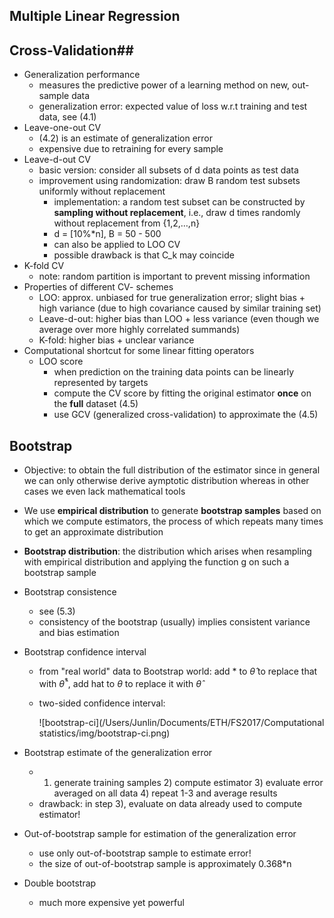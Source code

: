 ## Multiple Linear Regression



## Cross-Validation##

* Generalization performance
  * measures the predictive power of a learning method on new, out-sample data
  * generalization error: expected value of loss w.r.t training and test data, see (4.1)
* Leave-one-out CV
  * (4.2) is an estimate of generalization error
  * expensive due to retraining for every sample
* Leave-d-out CV
  * basic version: consider all subsets of d data points as test data
  * improvement using randomization: draw B random test subsets uniformly without replacement
    * implementation: a random test subset can be constructed by **sampling without replacement**, i.e., draw d times randomly without replacement from {1,2,…,n}
    * d = [10%*n], B = 50 - 500
    * can also be applied to LOO CV
    * possible drawback is that C_k may coincide
* K-fold CV
  * note: random partition is important to prevent missing information
* Properties of different CV- schemes
  * LOO: approx. unbiased for true generalization error; slight bias + high variance (due to high covariance caused by similar training set)
  * Leave-d-out: higher bias than LOO + less variance (even though we average over more highly correlated summands)
  * K-fold: higher bias + unclear variance
* Computational shortcut for some linear fitting operators
  * LOO score
    * when prediction on the training data points can be linearly represented by targets
    * compute the CV score by fitting the original estimator **once** on the **full** dataset (4.5)
    * use GCV (generalized cross-validation) to approximate the (4.5)



## Bootstrap

* Objective: to obtain the full distribution of the estimator since in general we can only otherwise derive aymptotic distribution whereas in other cases we even lack mathematical tools

* We use **empirical distribution** to generate **bootstrap samples** based on which we compute estimators, the process of which repeats many times to get an approximate distribution

* **Bootstrap distribution**: the distribution which arises when resampling with empirical distribution and applying the function g on such a bootstrap sample

* Bootstrap consistence

  * see (5.3)
  * consistency of the bootstrap (usually) implies consistent variance and bias estimation

* Bootstrap confidence interval

  * from "real world" data to Bootstrap world: add * to $\hat\theta$ to replace that with $\hat \theta ^*$, add hat to $\theta$ to replace it with $\hat \theta$

  * two-sided confidence interval:

    ![bootstrap-ci](/Users/Junlin/Documents/ETH/FS2017/Computational statistics/img/bootstrap-ci.png)

* Bootstrap estimate of the generalization error

  * 1) generate training samples 2) compute estimator 3) evaluate error averaged on all data 4) repeat 1-3 and average results
  * drawback: in step 3), evaluate on data already used to compute estimator!

* Out-of-bootstrap sample for estimation of the generalization error

  * use only out-of-bootstrap sample to estimate error!
  * the size of out-of-bootstrap sample is approximately 0.368*n

* Double bootstrap

  * much more expensive yet powerful



  ​		
  ​	


​			
​		
​	